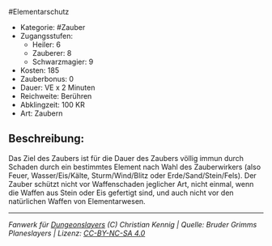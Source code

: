 #Elementarschutz  
- Kategorie: #Zauber  
- Zugangsstufen:  
  - Heiler: 6  
  - Zauberer: 8  
  - Schwarzmagier: 9  
- Kosten: 185  
- Zauberbonus: 0  
- Dauer: VE x 2 Minuten  
- Reichweite: Berühren  
- Abklingzeit: 100 KR  
- Art: Zaubern     

## Beschreibung:
Das Ziel des Zaubers ist für die Dauer des Zaubers völlig immun durch Schaden durch ein bestimmtes Element nach Wahl des Zauberwirkers (also Feuer, Wasser/Eis/Kälte, Sturm/Wind/Blitz oder Erde/Sand/Stein/Fels). Der Zauber schützt nicht vor Waffenschaden jeglicher Art, nicht einmal, wenn die Waffen aus Stein oder Eis gefertigt sind, und auch nicht vor den natürlichen Waffen von Elementarwesen.


___
*Fanwerk für [Dungeonslayers](https://www.dungeonslayers.net/) (C) Christian Kennig | Quelle: Bruder Grimms Planeslayers | Lizenz: [CC-BY-NC-SA 4.0](https://creativecommons.org/licenses/by-nc-sa/4.0/deed.de)*